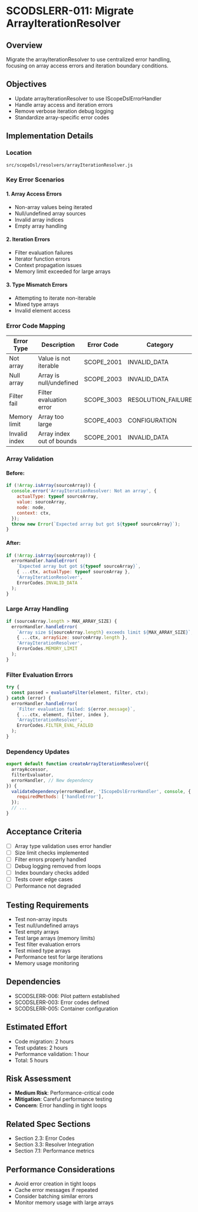 # SCODSLERR-011: Migrate ArrayIterationResolver

## Overview

Migrate the arrayIterationResolver to use centralized error handling, focusing on array access errors and iteration boundary conditions.

## Objectives

- Update arrayIterationResolver to use IScopeDslErrorHandler
- Handle array access and iteration errors
- Remove verbose iteration debug logging
- Standardize array-specific error codes

## Implementation Details

### Location

`src/scopeDsl/resolvers/arrayIterationResolver.js`

### Key Error Scenarios

#### 1. Array Access Errors

- Non-array values being iterated
- Null/undefined array sources
- Invalid array indices
- Empty array handling

#### 2. Iteration Errors

- Filter evaluation failures
- Iterator function errors
- Context propagation issues
- Memory limit exceeded for large arrays

#### 3. Type Mismatch Errors

- Attempting to iterate non-iterable
- Mixed type arrays
- Invalid element access

### Error Code Mapping

| Error Type    | Description               | Error Code | Category           |
| ------------- | ------------------------- | ---------- | ------------------ |
| Not array     | Value is not iterable     | SCOPE_2001 | INVALID_DATA       |
| Null array    | Array is null/undefined   | SCOPE_2003 | INVALID_DATA       |
| Filter fail   | Filter evaluation error   | SCOPE_3003 | RESOLUTION_FAILURE |
| Memory limit  | Array too large           | SCOPE_4003 | CONFIGURATION      |
| Invalid index | Array index out of bounds | SCOPE_2001 | INVALID_DATA       |

### Array Validation

#### Before:

```javascript
if (!Array.isArray(sourceArray)) {
  console.error('ArrayIterationResolver: Not an array', {
    actualType: typeof sourceArray,
    value: sourceArray,
    node: node,
    context: ctx,
  });
  throw new Error(`Expected array but got ${typeof sourceArray}`);
}
```

#### After:

```javascript
if (!Array.isArray(sourceArray)) {
  errorHandler.handleError(
    `Expected array but got ${typeof sourceArray}`,
    { ...ctx, actualType: typeof sourceArray },
    'ArrayIterationResolver',
    ErrorCodes.INVALID_DATA
  );
}
```

### Large Array Handling

```javascript
if (sourceArray.length > MAX_ARRAY_SIZE) {
  errorHandler.handleError(
    `Array size ${sourceArray.length} exceeds limit ${MAX_ARRAY_SIZE}`,
    { ...ctx, arraySize: sourceArray.length },
    'ArrayIterationResolver',
    ErrorCodes.MEMORY_LIMIT
  );
}
```

### Filter Evaluation Errors

```javascript
try {
  const passed = evaluateFilter(element, filter, ctx);
} catch (error) {
  errorHandler.handleError(
    `Filter evaluation failed: ${error.message}`,
    { ...ctx, element, filter, index },
    'ArrayIterationResolver',
    ErrorCodes.FILTER_EVAL_FAILED
  );
}
```

### Dependency Updates

```javascript
export default function createArrayIterationResolver({
  arrayAccessor,
  filterEvaluator,
  errorHandler, // New dependency
}) {
  validateDependency(errorHandler, 'IScopeDslErrorHandler', console, {
    requiredMethods: ['handleError'],
  });
  // ...
}
```

## Acceptance Criteria

- [ ] Array type validation uses error handler
- [ ] Size limit checks implemented
- [ ] Filter errors properly handled
- [ ] Debug logging removed from loops
- [ ] Index boundary checks added
- [ ] Tests cover edge cases
- [ ] Performance not degraded

## Testing Requirements

- Test non-array inputs
- Test null/undefined arrays
- Test empty arrays
- Test large arrays (memory limits)
- Test filter evaluation errors
- Test mixed type arrays
- Performance test for large iterations
- Memory usage monitoring

## Dependencies

- SCODSLERR-006: Pilot pattern established
- SCODSLERR-003: Error codes defined
- SCODSLERR-005: Container configuration

## Estimated Effort

- Code migration: 2 hours
- Test updates: 2 hours
- Performance validation: 1 hour
- Total: 5 hours

## Risk Assessment

- **Medium Risk**: Performance-critical code
- **Mitigation**: Careful performance testing
- **Concern**: Error handling in tight loops

## Related Spec Sections

- Section 2.3: Error Codes
- Section 3.3: Resolver Integration
- Section 7.1: Performance metrics

## Performance Considerations

- Avoid error creation in tight loops
- Cache error messages if repeated
- Consider batching similar errors
- Monitor memory usage with large arrays
